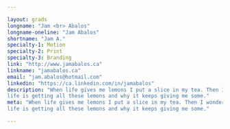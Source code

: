 ```yaml
---

layout: grads
longname: "Jam <br> Abalos"
longname-oneline: "Jam Abalos"
shortname: "Jam A."
specialty-1: Motion
specialty-2: Print
specialty-3: Branding
link: "http://www.jamabalos.ca"
linkname: "jamabalos.ca"
email: "jam.abalos@hotmail.com"
linkedin: "https://ca.linkedin.com/in/jamabalos"
description: "When life gives me lemons I put a slice in my tea. Then I wonder where
life is getting all these lemons and why it keeps giving me some."
meta: "When life gives me lemons I put a slice in my tea. Then I wonder where
life is getting all these lemons and why it keeps giving me some."

---
```

